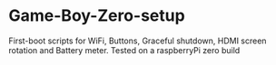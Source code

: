 # Game-Boy-Zero-setup
First-boot scripts for WiFi, Buttons, Graceful shutdown, HDMI screen rotation and Battery meter. Tested on a raspberryPi zero build
